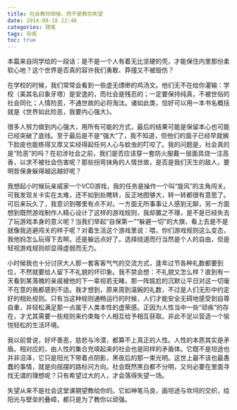 ```yaml
---
title: 社会教你顽强，而不是教你失望
date: 2014-08-18 22:46
categories: 随笔
tags: 杂感
toc: true
---
```

本篇来自同学给的一段话：是不是一个人有着无比坚硬的壳，才能保住内里那份柔软心地？这个世界是否真的容许我们勇敢、莽撞又不被毁伤？

在学校的时候，我们常常会看到一些虚无缥缈的鸡汤文。他们无不在给你灌输：学校（美其名曰象牙塔）是安逸的，而社会是残忍的；一定要保持纯真，不被世俗的社会同化；人情险恶，不通世故的必将淘汰。诸如此类，恰好可以用一本书名概括就是《世界如此险恶，我要内心强大》。

很多人努力做到内心强大，用所有可能的方式，最后的结果可能是保留本心也可能已经突破了底线。至于最后是不是“强大”了，我不知道，但他们的面子已经早就搁下脸皮也能练得又厚又实经得起任何人心与蚊虫的叮咬了。我的问题是，社会真的是“险恶”的吗？在初涉社会之前，我们是否应该穿一套防火服戴一层面具烧一注高香，以求不被社会伤害呢？那些拐弯抹角的人情世故，是否是我们天生的敌人，要明哲保身躲得越远越好呢？

我想起小时候玩亲戚家一个VCD游戏，我的任务是操作一个叫“旋风”的主角闯关。可我发现关卡实在太难，还不如到处瞎转，反正地图够大，转一转都很有意思了。可后来玩久了，我意识到哪里有点不对。一方面无所事事让人感到无聊，另一方面想到既然游戏制作人精心设计了这样的游戏规则，我却置之不理，是不是已经失去了玩游戏本身的意义呢？当我们举起“自保第一”“躲避一切”的大旗，看上去是不是就像我逃避闯关的样子呢？对着生活这个游戏里说：喂，你们游戏规则这么变态，我他妈怎么玩得下去啊，还是躲远点好了。选择绕道而行当然是个人的自由，但是轻视游戏规则却显得虚弱而无力。

小时候我也十分讨厌大人那一套客客气气的交流方式，逢年过节各种礼数都要到位，不然就要给人留下不礼貌的坏印象。我不禁会想：不礼貌又怎么样？直到有一天看到某落魄的亲戚被他的下一辈视若无睹，那一阵尴尬的沉默让平日对这一切毫不在意的我都感到不适。我才想到，原来周到温婉的礼数，不过是人们无形中约定好的相处规则。只有当这种规则通畅运行的时候，人们才能安全无碍地感受到自尊自重，并轻松满足那一点属于人类本性的虚荣感。正因为人性当中一些“顽疾”的存在，才尤其需要一些规则来约束每个人相互给予相互获取。非此不足以营造一个愉悦轻松的生活环境。

我以前曾说，好坏善恶，慈悲与冷漠，都算不上真正的人性。人性的本质其实是矛盾。相对应的，由人性的集合充填起来的社会也是同样的矛盾体。它既不是坦途也并非沼泽，它只是阳光下带着点阴影，黑夜后的那一束光明。这世上最不该也最愚蠢的事情，就是向摇摆的路标问方向。社会既然黑白都不分明，又何必要在里面寻找无谓的理想呢？只有希望过大的人，才会落得失望一场。

失望从来不是社会这堂课期望教给你的。它如神笔马良，画坦途与坎坷的交织，绘阳光与壁垒的叠嶂，都只是为了教你以顽强。




